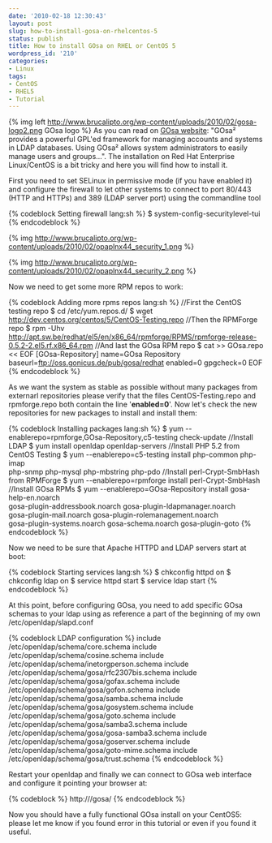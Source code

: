 ```yaml
---
date: '2010-02-18 12:30:43'
layout: post
slug: how-to-install-gosa-on-rhelcentos-5
status: publish
title: How to install GOsa on RHEL or CentOS 5
wordpress_id: '210'
categories:
- Linux
tags:
- CentOS
- RHEL5
- Tutorial
---
```


{% img left http://www.brucalipto.org/wp-content/uploads/2010/02/gosa-logo2.png GOsa logo %} As you can read on [GOsa website](https://oss.gonicus.de/labs/gosa/): "GOsa² provides a powerful GPL'ed framework for managing accounts and systems in LDAP databases. Using GOsa² allows system administrators to easily manage users and groups...". The installation on Red Hat Enterprise Linux/CentOS is a bit tricky and here you will find how to install it.

First you need to set SELinux in permissive mode (if you have enabled it) and configure the firewall to let other systems to connect to port 80/443 (HTTP and HTTPs) and 389 (LDAP server port) using the commandline tool

{% codeblock Setting firewall lang:sh %}
$ system-config-securitylevel-tui
{% endcodeblock %}

{% img http://www.brucalipto.org/wp-content/uploads/2010/02/opaplnx44_security_1.png %}

{% img http://www.brucalipto.org/wp-content/uploads/2010/02/opaplnx44_security_2.png %}

Now we need to get some more RPM repos to work:


{% codeblock Adding more rpms repos lang:sh %}
//First the CentOS testing repo
$ cd /etc/yum.repos.d/
$ wget http://dev.centos.org/centos/5/CentOS-Testing.repo
//Then the RPMForge repo
$ rpm -Uhv \
  http://apt.sw.be/redhat/el5/en/x86_64/rpmforge/RPMS/rpmforge-release-0.5.2-2.el5.rf.x86_64.rpm
//And last the GOsa RPM repo
$ cat >> GOsa.repo << EOF
[GOsa-Repository]
name=GOsa Repository
baseurl=ftp://oss.gonicus.de/pub/gosa/redhat
enabled=0
gpgcheck=0
EOF
{% endcodeblock %}

As we want the system as stable as possible without many packages from externarl repositories please verify that the files CentOS-Testing.repo and rpmforge.repo both contain the line '**enabled=0**'. Now let's check the new repositories for new packages to install and install them:

{% codeblock Installing packages lang:sh %}
$ yum --enablerepo=rpmforge,GOsa-Repository,c5-testing check-update
//Install LDAP
$ yum install openldap openldap-servers
//Install PHP 5.2 from CentOS Testing
$ yum --enablerepo=c5-testing install php-common php-imap \
  php-snmp php-mysql php-mbstring php-pdo
//Install perl-Crypt-SmbHash from RPMForge
$ yum --enablerepo=rpmforge install perl-Crypt-SmbHash
//Install GOsa RPMs
$ yum --enablerepo=GOsa-Repository install gosa-help-en.noarch \
  gosa-plugin-addressbook.noarch gosa-plugin-ldapmanager.noarch \
  gosa-plugin-mail.noarch gosa-plugin-rolemanagement.noarch \
  gosa-plugin-systems.noarch gosa-schema.noarch gosa-plugin-goto
{% endcodeblock %}

Now we need to be sure that Apache HTTPD and LDAP servers start at boot:


{% codeblock Starting services lang:sh %}
$ chkconfig httpd on
$ chkconfig ldap on
$ service httpd start
$ service ldap start
{% endcodeblock %}


At this point, before configuring GOsa, you need to add specific GOsa schemas to your ldap using as reference a part of the beginning of my own /etc/openldap/slapd.conf


{% codeblock LDAP configuration %}
include /etc/openldap/schema/core.schema
include /etc/openldap/schema/cosine.schema
include /etc/openldap/schema/inetorgperson.schema
include /etc/openldap/schema/gosa/rfc2307bis.schema
include /etc/openldap/schema/gosa/gofax.schema
include /etc/openldap/schema/gosa/gofon.schema
include /etc/openldap/schema/gosa/samba.schema
include /etc/openldap/schema/gosa/gosystem.schema
include /etc/openldap/schema/gosa/goto.schema
include /etc/openldap/schema/gosa/samba3.schema
include /etc/openldap/schema/gosa/gosa-samba3.schema
include /etc/openldap/schema/gosa/goserver.schema
include /etc/openldap/schema/gosa/goto-mime.schema
include /etc/openldap/schema/gosa/trust.schema
{% endcodeblock %}

Restart your openldap and finally we can connect to GOsa web interface and configure it pointing your browser at:

{% codeblock %}
http://<hostname>/gosa/
{% endcodeblock %}


Now you should have a fully functional GOsa install on your CentOS5: please let me know if you found error in this tutorial or even if you found it useful.

